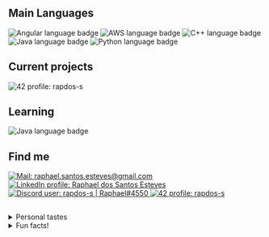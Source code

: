 <h2>Main Languages</h2>

<div align=left>
  <img alt="Angular language badge" title="Angular" src="https://img.shields.io/badge/| Angular-3e3e3e?&logo=Angular&logoColor=e3e3e3">
  <img alt="AWS language badge" title="AWS" src="https://img.shields.io/badge/| AWS-3e3e3e?&logo=AmazonAWS&logoColor=e3e3e3">
  <img alt="C++ language badge" title="C++" src="https://img.shields.io/badge/| C%2B%2B-3e3e3e?&logo=C%2B%2B&logoColor=e3e3e3">
  <img alt="Java language badge" title="Java" src="https://img.shields.io/badge/| Java-3e3e3e?&logo=openjdk&logoColor=e3e3e3">
  <img alt="Python language badge" title="Python" src="https://img.shields.io/badge/| Python-3e3e3e?&logo=Python&logoColor=e3e3e3">
</div>

<h2>Current projects</h2>

<div align=left>
  <img alt="42 profile: rapdos-s" title="42 profile: rapdos-s" src="https://img.shields.io/badge/| Bachelor (RNCP6)-3e3e3e?style=flat-square&logo=42&logoColor=e3e3e3">
</div>


<h2>Learning</h2>

<div align=left>
  <img alt="Java language badge" title="Java" src="https://img.shields.io/badge/| Java-3e3e3e?&logo=openjdk&logoColor=e3e3e3">
</div>

<h2>Find me</h2>

<div align=left>

  <picture>
    <a href="mailto:raphael.santos.esteves@gmail.com">
      <img alt="Mail: raphael.santos.esteves@gmail.com" title="Mail: raphael.santos.esteves@gmail.com" src="https://img.shields.io/badge/| Mail-3e3e3e?style=flat-square&logo=gmail&logoColor=e3e3e3">
    </a>
  </picture>
  
  <picture>
    <a href="https://www.linkedin.com/in/rapdos-s/">
      <img alt="LinkedIn profile: Raphael dos Santos Esteves" title="LinkedIn profile: Raphael dos Santos Esteves" src="https://img.shields.io/badge/| LinkedIn-3e3e3e?style=flat-square&logo=linkedin&logoColor=e3e3e3">
    </a>
  </picture>
  
  <picture>
    <a href="https://discordapp.com/users/797961558889070623/">
      <img alt="Discord user: rapdos-s | Raphael#4550" title="Discord user: rapdos-s | Raphael#4550" src="https://img.shields.io/badge/| Discord-3e3e3e?style=flat-square&logo=discord&logoColor=e3e3e3">
    </a>
  </picture>
  
  <picture>
    <a href="https://profile.intra.42.fr/users/rapdos-s">
      <img alt="42 profile: rapdos-s" title="42 profile: rapdos-s" src="https://img.shields.io/badge/| 42 São Paulo-3e3e3e?style=flat-square&logo=42&logoColor=e3e3e3">
    </a>
  </picture>

</div>

<h2></h2> <!-- Line divisor -->

<details>
  <summary>Personal tastes</summary>
  </br>

♟️ Chess | 😁 Bad Jokes | 🌾 Stardew Valley | 🥜 Paçoca (Peanut Candy)

</details>

<details>
  <summary>Fun facts!</summary>
  </br>

🎵 I learned to play acoustic guitar even though I didn't like to listen to music;

🏃 The username "**rapdos**" sounds like "**fasterous**" in Brazilian Portuguese;

</details>

<!-- Herobrine: I'm still here, boy. -->
